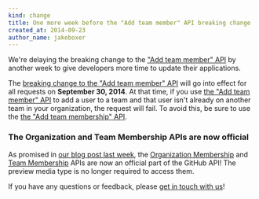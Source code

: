 ```yaml
---
kind: change
title: One more week before the "Add team member" API breaking change
created_at: 2014-09-23
author_name: jakeboxer
---
```


We're delaying the breaking change to the ["Add team member" API][add-team-member] by another week to give developers more time to update their applications.

The [breaking change to the "Add team member" API][finalizing] will go into effect for all requests on **September 30, 2014**. At that time, if you use [the "Add team member" API][add-team-member] to add a user to a team and that user isn't already on another team in your organization, the request will fail. To avoid this, be sure to use the [the "Add team membership" API][add-team-membership].

### The Organization and Team Membership APIs are now official

As promised in [our blog post last week][finalizing], the [Organization Membership][org-membership-api] and [Team Membership][team-membership-api] APIs are now an official part of the GitHub API! The preview media type is no longer required to access them.

If you have any questions or feedback, please [get in touch with us][contact]!

[add-team-member]: /v3/orgs/teams/#add-team-member
[add-team-membership]: /v3/orgs/teams/#add-team-membership
[finalizing]: /changes/2014-09-16-finalizing-the-organization-and-team-membership-apis/
[org-membership-api]: /changes/2014-08-28-accepting-organization-invitations-from-the-api/
[team-membership-api]: /changes/2014-08-05-team-memberships-api/
[contact]: https://github.com/contact?form[subject]=Organization+and+Team+Membership+APIs
